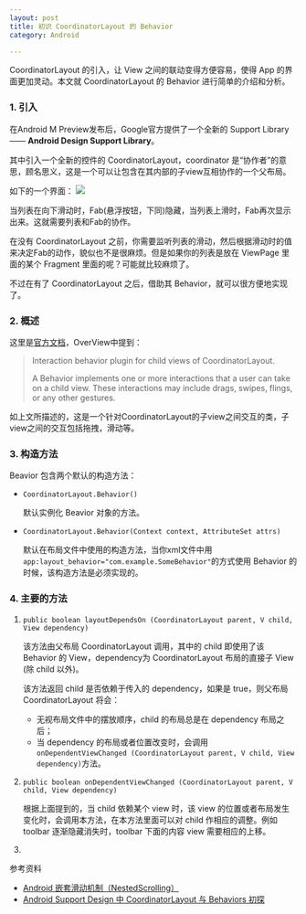 ```yaml
---
layout: post
title: 初识 CoordinatorLayout 的 Behavior
category: Android

---
```


CoordinatorLayout 的引入，让 View 之间的联动变得方便容易，使得 App 的界面更加灵动。本文就 CoordinatorLayout 的 Behavior 进行简单的介绍和分析。

### 1. 引入
在Android M Preview发布后，Google官方提供了一个全新的 Support Library —— **Android Design Support Library**。

其中引入一个全新的控件的 CoordinatorLayout，coordinator 是“协作者”的意思，顾名思义，这是一个可以让包含在其内部的子view互相协作的一个父布局。

如下的一个界面：
![](http://ac-qygvx1cc.clouddn.com/cda6d7acec7b7a2f.png)

当列表在向下滑动时，Fab(悬浮按钮，下同)隐藏，当列表上滑时，Fab再次显示出来。这就需要列表和Fab的协作。

在没有 CoordinatorLayout 之前，你需要监听列表的滑动，然后根据滑动时的值来决定Fab的动作，貌似也不是很麻烦。但是如果你的列表是放在 ViewPage 里面的某个 Fragment 里面的呢？可能就比较麻烦了。

不过在有了 CoordinatorLayout 之后，借助其 Behavior，就可以很方便地实现了。

### 2. 概述
这里是[官方文档](http://developer.android.com/reference/android/support/design/widget/CoordinatorLayout.Behavior.html)，OverView中提到：
> Interaction behavior plugin for child views of CoordinatorLayout.
>
> A Behavior implements one or more interactions that a user can take on a child view. These interactions may include drags, swipes, flings, or any other gestures.

如上文所描述的，这是一个针对CoordinatorLayout的子view之间交互的类，子view之间的交互包括拖拽，滑动等。

### 3. 构造方法
Beavior 包含两个默认的构造方法：

- 	`CoordinatorLayout.Behavior()`
	
	默认实例化 Beavior 对象的方法。
-  `CoordinatorLayout.Behavior(Context context, AttributeSet attrs)`
	
	默认在布局文件中使用的构造方法，当你xml文件中用`app:layout_behavior="com.example.SomeBehavior"`的方式使用 Behavior 的时候，该构造方法是必须实现的。
	
### 4. 主要的方法
1. `public boolean layoutDependsOn (CoordinatorLayout parent, V child, View dependency)`

	该方法由父布局 CoordinatorLayout 调用，其中的 child 即使用了该 Behavior 的 View，dependency为 CoordinatorLayout 布局的直接子 View (除 child 以外)。
	
	该方法返回 child 是否依赖于传入的 dependency，如果是 true，则父布局 CoordinatorLayout 将会：
	- 无视布局文件中的摆放顺序，child 的布局总是在 dependency 布局之后；
	- 当 dependency 的布局或者位置改变时，会调用 `onDependentViewChanged (CoordinatorLayout parent, V child, View dependency)`方法。

2. `public boolean onDependentViewChanged (CoordinatorLayout parent, V child, View dependency)`
	
	根据上面提到的，当 child 依赖某个 view 时，该 view 的位置或者布局发生变化时，会调用本方法，在本方法里面可以对 child 作相应的调整。例如 toolbar 逐渐隐藏消失时，toolbar 下面的内容 view 需要相应的上移。
		
3. 
		  

参考资料

- [Android 嵌套滑动机制（NestedScrolling）](http://segmentfault.com/a/1190000002873657)
- [Android Support Design 中 CoordinatorLayout 与 Behaviors 初探](https://segmentfault.com/a/1190000002888109)